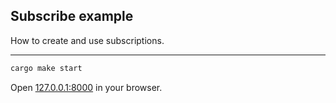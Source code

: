 ## Subscribe example

How to create and use subscriptions.

---

```bash
cargo make start
```

Open [127.0.0.1:8000](http://127.0.0.1:8000) in your browser.
